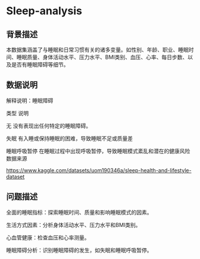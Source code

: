 # Sleep-analysis

## 背景描述
本数据集涵盖了与睡眠和日常习惯有关的诸多变量。如性别、年龄、职业、睡眠时间、睡眠质量、身体活动水平、压力水平、BMI类别、血压、心率、每日步数、以及是否有睡眠障碍等细节。

## 数据说明
解释说明：睡眠障碍

类型	说明

无	没有表现出任何特定的睡眠障碍。

失眠	有入睡或保持睡眠的困难，导致睡眠不足或质量差

睡眠呼吸暂停	在睡眠过程中出现呼吸暂停，导致睡眠模式紊乱和潜在的健康风险数据来源

https://www.kaggle.com/datasets/uom190346a/sleep-health-and-lifestyle-dataset

## 问题描述
全面的睡眠指标：探索睡眠时间、质量和影响睡眠模式的因素。

生活方式因素：分析身体活动水平、压力水平和BMI类别。

心血管健康：检查血压和心率测量。

睡眠障碍分析：识别睡眠障碍的发生，如失眠和睡眠呼吸暂停。

